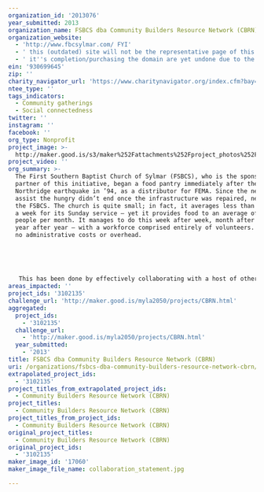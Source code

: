 ```yaml
---
organization_id: '2013076'
year_submitted: 2013
organization_name: FSBCS dba Community Builders Resource Network (CBRN)
organization_website:
  - 'http://www.fbcsylmar.com/ FYI'
  - ' this (outdated) site will not be the representative page of this project. A website developer has already begun work on something for this specific project'
  - ' it''s completion/purchasing the domain are yet undone due to the fact that they are presently tied to yet unfunded budget'
ein: '930699645'
zip: ''
charity_navigator_url: 'https://www.charitynavigator.org/index.cfm?bay=search.profile&ein=930699645'
ntee_type: ''
tags_indicators:
  - Community gatherings
  - Social connectedness
twitter: ''
instagram: ''
facebook: ''
org_type: Nonprofit
project_image: >-
  http://maker.good.is/s3/maker%252Fattachments%252Fproject_photos%252Fimages%252F17060%252Fdisplay%252Fcollaboration_statement.jpg=c570x385
project_video: ''
org_summary: >-
  The First Southern Baptist Church of Sylmar (FSBCS), who is the sponsoring
  partner of this initiative, began a food pantry immediately after the
  Northridge earthquake in ’94, as a distributor for FEMA. Since the need to
  assist the hungry didn’t end once the infrastructure was repaired, neither did
  the FSBCS. The church is quite small; in fact, it averages less than 50 people
  a week for its Sunday service — yet it provides food to an average of 5,000
  people per month. It manages to do this week after week, month after month,
  year after year — with a workforce comprised entirely of volunteers. There are
  no administrative costs or overhead. 
   
   
   
   
   
   This has been done by effectively collaborating with a host of other community organizations from withing the public and private sectors. As continued recipients of Federal resources, the boundaries between Church and State are clearly understood and respected.
areas_impacted: ''
project_ids: '3102135'
challenge_url: 'http://maker.good.is/myla2050/projects/CBRN.html'
aggregated:
  project_ids:
    - '3102135'
  challenge_url:
    - 'http://maker.good.is/myla2050/projects/CBRN.html'
  year_submitted:
    - '2013'
title: FSBCS dba Community Builders Resource Network (CBRN)
uri: /organizations/fsbcs-dba-community-builders-resource-network-cbrn/
extrapolated_project_ids:
  - '3102135'
project_titles_from_extrapolated_project_ids:
  - Community Builders Resource Network (CBRN)
project_titles:
  - Community Builders Resource Network (CBRN)
project_titles_from_project_ids:
  - Community Builders Resource Network (CBRN)
original_project_titles:
  - Community Builders Resource Network (CBRN)
original_project_ids:
  - '3102135'
maker_image_id: '17060'
maker_image_file_name: collaboration_statement.jpg

---
```

